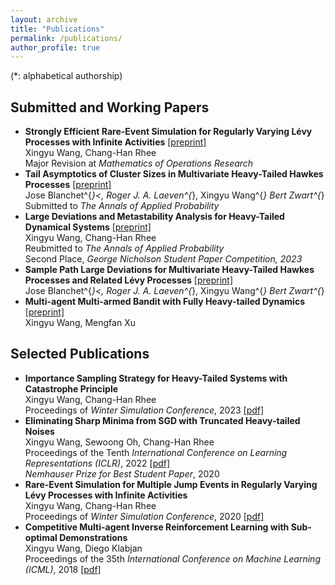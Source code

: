 ```yaml
---
layout: archive
title: "Publications"
permalink: /publications/
author_profile: true
---
```


(*: alphabetical authorship)


Submitted and Working Papers
------

- **Strongly Efficient Rare-Event Simulation for Regularly Varying Lévy Processes with Infinite Activities** [[preprint]](https://arxiv.org/pdf/2309.13820) <br>
  Xingyu Wang, Chang-Han Rhee <br>
  Major Revision at *Mathematics of Operations Research*
- **Tail Asymptotics of Cluster Sizes in Multivariate Heavy-Tailed Hawkes Processes** [[preprint]](https://arxiv.org/pdf/2503.01004) <br>
  Jose Blanchet^{*}<, Roger J. A. Laeven^{*}, Xingyu Wang^{*} Bert Zwart^{*} <br>
  Submitted to *The Annals of Applied Probability*
- **Large Deviations and Metastability Analysis for Heavy-Tailed Dynamical Systems** [[preprint]](https://arxiv.org/pdf/2307.03479.pdf) <br>
  Xingyu Wang, Chang-Han Rhee <br>
  Reubmitted to *The Annals of Applied Probability* <br>
  Second Place, *George Nicholson Student Paper Competition, 2023*
- **Sample Path Large Deviations for Multivariate Heavy-Tailed Hawkes Processes and Related Lévy Processes** [[preprint]](https://arxiv.org/pdf/2504.01119) <br>
  Jose Blanchet^{*}<, Roger J. A. Laeven^{*}, Xingyu Wang^{*} Bert Zwart^{*} <br>
- **Multi-agent Multi-armed Bandit with Fully Heavy-tailed Dynamics** [[preprint]](https://arxiv.org/pdf/2501.19239) <br>
  Xingyu Wang, Mengfan Xu


   
Selected Publications
------

- **Importance Sampling Strategy for Heavy-Tailed Systems with Catastrophe Principle** <br>
  Xingyu Wang, Chang-Han Rhee <br>
  Proceedings of *Winter Simulation Conference*, 2023 [[pdf]](https://joshwang0322.github.io/files/WangRhee23b.pdf)
- **Eliminating Sharp Minima from SGD with Truncated Heavy-tailed Noises** <br>
  Xingyu Wang, Sewoong Oh, Chang-Han Rhee <br>
  Proceedings of the Tenth *International Conference on Learning Representations (ICLR)*, 2022 [[pdf]](https://openreview.net/pdf?id=B3Nde6lvab)  <br>
  *Nemhauser Prize for Best Student Paper*, 2020
- **Rare-Event Simulation for Multiple Jump Events in Regularly Varying Lévy Processes with Infinite Activities**  <br>
  Xingyu Wang, Chang-Han Rhee <br>
  Proceedings of *Winter Simulation Conference*, 2020 [[pdf]](https://informs-sim.org/wsc20papers/034.pdf)
- **Competitive Multi-agent Inverse Reinforcement Learning with Sub-optimal Demonstrations**  <br>
  Xingyu Wang, Diego Klabjan <br>
  Proceedings of the 35th *International Conference on Machine Learning (ICML)*, 2018 [[pdf]](http://proceedings.mlr.press/v80/wang18d/wang18d.pdf)
